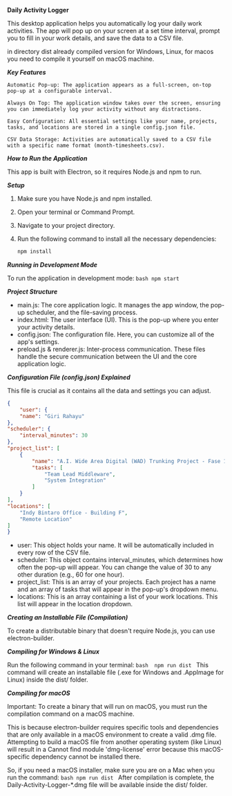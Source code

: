 **Daily Activity Logger**

This desktop application helps you automatically log your daily work activities. The app will pop up on your screen at a set time interval, prompt you to fill in your work details, and save the data to a CSV file.

in directory dist already compiled version for Windows, Linux, for macos you need to compile it yourself on macOS machine.

***Key Features***

    Automatic Pop-up: The application appears as a full-screen, on-top pop-up at a configurable interval.

    Always On Top: The application window takes over the screen, ensuring you can immediately log your activity without any distractions.

    Easy Configuration: All essential settings like your name, projects, tasks, and locations are stored in a single config.json file.

    CSV Data Storage: Activities are automatically saved to a CSV file with a specific name format (month-timesheets.csv).

***How to Run the Application***

This app is built with Electron, so it requires Node.js and npm to run.

***Setup***

1. Make sure you have Node.js and npm installed.
2. Open your terminal or Command Prompt.
3. Navigate to your project directory.
4. Run the following command to install all the necessary dependencies:

    ```bash
    npm install
    ```

***Running in Development Mode***

To run the application in development mode:
    ```bash
    npm start
    ```

***Project Structure***

* main.js: The core application logic. It manages the app window, the pop-up scheduler, and the file-saving process.
* index.html: The user interface (UI). This is the pop-up where you enter your activity details.
* config.json: The configuration file. Here, you can customize all of the app's settings.
* preload.js & renderer.js: Inter-process communication. These files handle the secure communication between the UI and the core application logic.

***Configuration File (config.json) Explained***

This file is crucial as it contains all the data and settings you can adjust.
```json 
{
    "user": {
    "name": "Giri Rahayu"
},
"scheduler": {
    "interval_minutes": 30
},
"project_list": [
    {
        "name": "A.I. Wide Area Digital (WAD) Trunking Project - Fase 1 IDG",
        "tasks": [
            "Team Lead Middleware",
            "System Integration"
        ]
    }
],
"locations": [
    "Indy Bintaro Office - Building F",
    "Remote Location"
]
}
```

+ user: This object holds your name. It will be automatically included in every row of the CSV file.
+ scheduler: This object contains interval_minutes, which determines how often the pop-up will appear. You can change the value of 30 to any other duration (e.g., 60 for one hour).
+ project_list: This is an array of your projects. Each project has a name and an array of tasks that will appear in the pop-up's dropdown menu.
+ locations: This is an array containing a list of your work locations. This list will appear in the location dropdown.

***Creating an Installable File (Compilation)***

To create a distributable binary that doesn't require Node.js, you can use electron-builder.

***Compiling for Windows & Linux***

Run the following command in your terminal:
    ```bash 
    npm run dist
    ```
This command will create an installable file (.exe for Windows and .AppImage for Linux) inside the dist/ folder.

***Compiling for macOS***

Important: To create a binary that will run on macOS, you must run the compilation command on a macOS machine.

This is because electron-builder requires specific tools and dependencies that are only available in a macOS environment to create a valid .dmg file. Attempting to build a macOS file from another operating system (like Linux) will result in a Cannot find module 'dmg-license' error because this macOS-specific dependency cannot be installed there.

So, if you need a macOS installer, make sure you are on a Mac when you run the command:
    ```bash
    npm run dist
    ```
After compilation is complete, the Daily-Activity-Logger-*.dmg file will be available inside the dist/ folder.